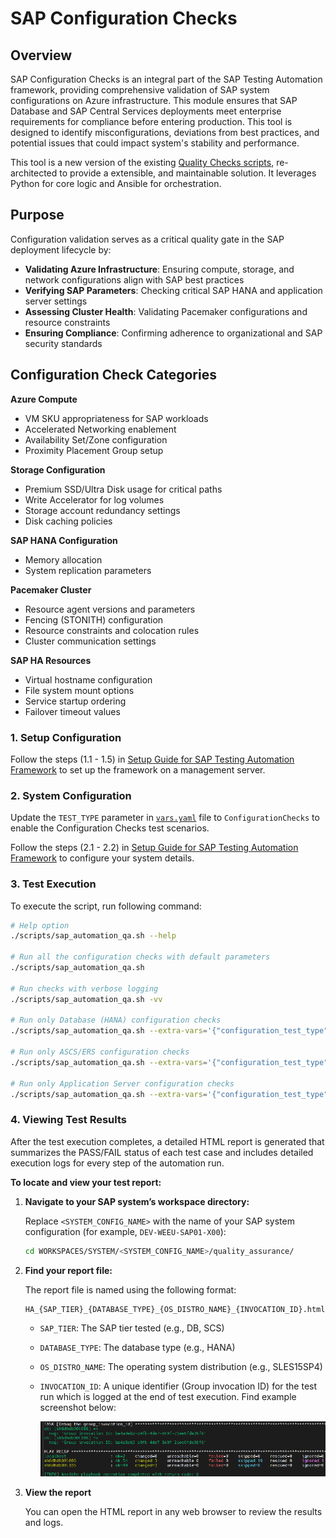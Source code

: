 # SAP Configuration Checks

## Overview

SAP Configuration Checks is an integral part of the SAP Testing Automation framework, providing comprehensive validation of SAP system configurations on Azure infrastructure. This module ensures that SAP Database and SAP Central Services deployments meet enterprise requirements for compliance before entering production. This tool is designed to identify misconfigurations, deviations from best practices, and potential issues that could impact system's stability and performance.

This tool is a new version of the existing [Quality Checks scripts](https://github.com/Azure/SAP-on-Azure-Scripts-and-Utilities/tree/main/QualityCheck), re-architected to provide a extensible, and maintainable solution. It leverages Python for core logic and Ansible for orchestration.

## Purpose

Configuration validation serves as a critical quality gate in the SAP deployment lifecycle by:

- **Validating Azure Infrastructure**: Ensuring compute, storage, and network configurations align with SAP best practices
- **Verifying SAP Parameters**: Checking critical SAP HANA and application server settings
- **Assessing Cluster Health**: Validating Pacemaker configurations and resource constraints
- **Ensuring Compliance**: Confirming adherence to organizational and SAP security standards

## Configuration Check Categories

**Azure Compute**
- VM SKU appropriateness for SAP workloads
- Accelerated Networking enablement
- Availability Set/Zone configuration
- Proximity Placement Group setup

**Storage Configuration**
- Premium SSD/Ultra Disk usage for critical paths
- Write Accelerator for log volumes
- Storage account redundancy settings
- Disk caching policies

**SAP HANA Configuration**
- Memory allocation
- System replication parameters

**Pacemaker Cluster**
- Resource agent versions and parameters
- Fencing (STONITH) configuration
- Resource constraints and colocation rules
- Cluster communication settings

**SAP HA Resources**
- Virtual hostname configuration
- File system mount options
- Service startup ordering
- Failover timeout values


### 1. Setup Configuration

Follow the steps (1.1 - 1.5) in [Setup Guide for SAP Testing Automation Framework](./SETUP.MD) to set up the framework on a management server.

### 2. System Configuration

Update the `TEST_TYPE` parameter in [`vars.yaml`](./../vars.yaml) file to `ConfigurationChecks` to enable the Configuration Checks test scenarios.

Follow the steps (2.1 - 2.2) in [Setup Guide for SAP Testing Automation Framework](./SETUP.MD#2-system-configuration) to configure your system details.


### 3. Test Execution

To execute the script, run following command:

```bash
# Help option
./scripts/sap_automation_qa.sh --help

# Run all the configuration checks with default parameters
./scripts/sap_automation_qa.sh

# Run checks with verbose logging
./scripts/sap_automation_qa.sh -vv

# Run only Database (HANA) configuration checks
./scripts/sap_automation_qa.sh --extra-vars='{"configuration_test_type":"Database"}'

# Run only ASCS/ERS configuration checks
./scripts/sap_automation_qa.sh --extra-vars='{"configuration_test_type":"CentralServiceInstances"}'

# Run only Application Server configuration checks
./scripts/sap_automation_qa.sh --extra-vars='{"configuration_test_type":"ApplicationInstances"}'
```

### 4. Viewing Test Results

After the test execution completes, a detailed HTML report is generated that summarizes the PASS/FAIL status of each test case and includes detailed execution logs for every step of the automation run.

**To locate and view your test report:**

1. **Navigate to your SAP system’s workspace directory:**

   Replace `<SYSTEM_CONFIG_NAME>` with the name of your SAP system configuration (for example, `DEV-WEEU-SAP01-X00`):

   ```bash
   cd WORKSPACES/SYSTEM/<SYSTEM_CONFIG_NAME>/quality_assurance/
   ```
2. **Find your report file:**

   The report file is named using the following format:

   ```
   HA_{SAP_TIER}_{DATABASE_TYPE}_{OS_DISTRO_NAME}_{INVOCATION_ID}.html
   ```

   - `SAP_TIER`: The SAP tier tested (e.g., DB, SCS)
   - `DATABASE_TYPE`: The database type (e.g., HANA)
   - `OS_DISTRO_NAME`: The operating system distribution (e.g., SLES15SP4)
   - `INVOCATION_ID`: A unique identifier (Group invocation ID) for the test run which is logged at the end of test execution. Find example screenshot below:

      ![Test Execution Completion Screenshot](./images/execution_screenshot.png)

3. **View the report**

   You can open the HTML report in any web browser to review the results and logs.
